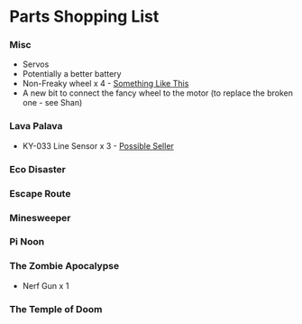 # Parts Shopping List

### Misc
* Servos
* Potentially a better battery
* Non-Freaky wheel x 4 - [Something Like This](https://amzn.to/377v34J)
* A new bit to connect the fancy wheel to the motor (to replace the broken one - see Shan)

### Lava Palava
* KY-033 Line Sensor x 3 - [Possible Seller](https://www.cricklewoodelectronics.com/Line-tracking-sensor-module-for-Arduino-KY-033.html)

### Eco Disaster

### Escape Route

### Minesweeper

### Pi Noon

### The Zombie Apocalypse
* Nerf Gun x 1

### The Temple of Doom
